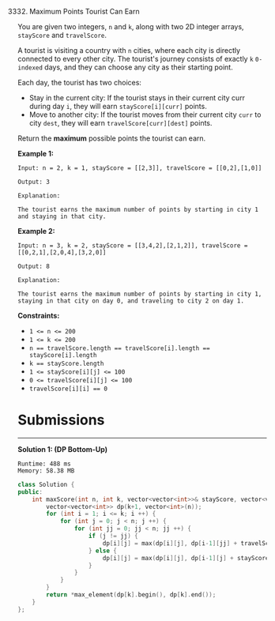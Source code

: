 3332. Maximum Points Tourist Can Earn

You are given two integers, `n` and `k`, along with two 2D integer arrays, `stayScore` and `travelScore`.

A tourist is visiting a country with `n` cities, where each city is directly connected to every other city. The tourist's journey consists of exactly `k` `0-indexed` days, and they can choose any city as their starting point.

Each day, the tourist has two choices:

* Stay in the current city: If the tourist stays in their current city curr during day `i`, they will earn `stayScore[i][curr]` points.
* Move to another city: If the tourist moves from their current city `curr` to city `dest`, they will earn `travelScore[curr][dest]` points.

Return the **maximum** possible points the tourist can earn.

 

**Example 1:**
```
Input: n = 2, k = 1, stayScore = [[2,3]], travelScore = [[0,2],[1,0]]

Output: 3

Explanation:

The tourist earns the maximum number of points by starting in city 1 and staying in that city.
```

**Example 2:**
```
Input: n = 3, k = 2, stayScore = [[3,4,2],[2,1,2]], travelScore = [[0,2,1],[2,0,4],[3,2,0]]

Output: 8

Explanation:

The tourist earns the maximum number of points by starting in city 1, staying in that city on day 0, and traveling to city 2 on day 1.
```
 

**Constraints:**

* `1 <= n <= 200`
* `1 <= k <= 200`
* `n == travelScore.length == travelScore[i].length == stayScore[i].length`
* `k == stayScore.length`
* `1 <= stayScore[i][j] <= 100`
* `0 <= travelScore[i][j] <= 100`
* `travelScore[i][i] == 0`

# Submissions
---
**Solution 1: (DP Bottom-Up)**
```
Runtime: 488 ms
Memory: 58.38 MB
```
```c++
class Solution {
public:
    int maxScore(int n, int k, vector<vector<int>>& stayScore, vector<vector<int>>& travelScore) {
        vector<vector<int>> dp(k+1, vector<int>(n));
        for (int i = 1; i <= k; i ++) {
            for (int j = 0; j < n; j ++) {
                for (int jj = 0; jj < n; jj ++) {
                    if (j != jj) {
                        dp[i][j] = max(dp[i][j], dp[i-1][jj] + travelScore[jj][j]); 
                    } else {
                        dp[i][j] = max(dp[i][j], dp[i-1][j] + stayScore[i-1][j]);
                    }
                }
            }
        }
        return *max_element(dp[k].begin(), dp[k].end());
    }
};
```
